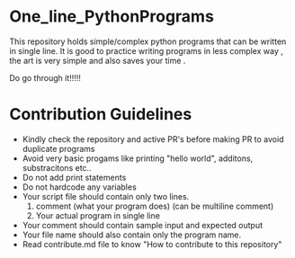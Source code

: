 # One_line_PythonPrograms

This repository holds simple/complex python programs that can be written in single line.
It is good to practice writing programs in less complex way , the art is very simple and 
also saves your time .

Do go through it!!!!!

# Contribution Guidelines
  * Kindly check the repository and active PR's before making PR to avoid duplicate programs
  * Avoid very basic progams like printing "hello world", additons, substracitons etc..
  * Do not add print statements 
  * Do not hardcode any variables
  * Your script file should contain only two lines.
     1. comment (what your program does) (can be multiline comment)
     2. Your actual program in single line
  * Your comment should contain sample input and expected output
  * Your file name should also contain only the program name.
  * Read contribute.md file to know "How to contribute to this repository"
 
